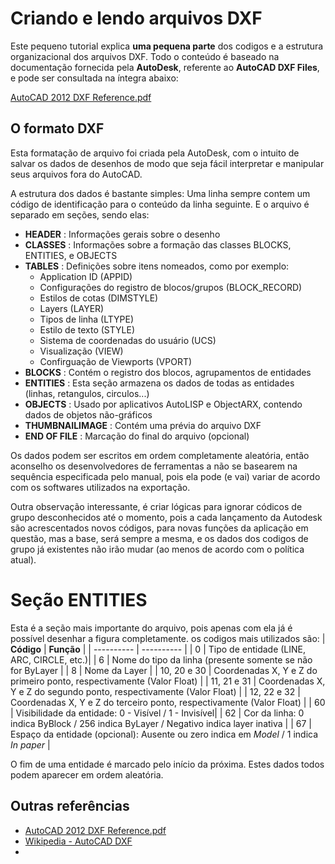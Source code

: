 # Criando e lendo arquivos DXF

Este pequeno tutorial explica **uma pequena parte** dos codigos e a estrutura organizacional dos arquivos DXF.
Todo o conteúdo é baseado na documentação fornecida pela **AutoDesk**, referente ao **AutoCAD DXF Files**, e pode ser consultada na íntegra abaixo:

[AutoCAD 2012 DXF Reference.pdf](https://images.autodesk.com/adsk/files/autocad_2012_pdf_dxf-reference_enu.pdf)

## O formato DXF

Esta formatação de arquivo foi criada pela AutoDesk, com o intuito de salvar os dados de desenhos de modo que seja fácil interpretar e manipular seus arquivos fora do AutoCAD.

A estrutura dos dados é bastante simples: Uma linha sempre contem um código de identificação para o conteúdo da linha seguinte. E o arquivo é separado em seções, sendo elas:

- **HEADER** : Informações gerais sobre o desenho
- **CLASSES** : Informações sobre a formação das classes BLOCKS, ENTITIES, e OBJECTS
- **TABLES** : Definições sobre itens nomeados, como por exemplo:
  - Application ID (APPID)
  - Configurações do registro de blocos/grupos (BLOCK_RECORD)
  - Estilos de cotas (DIMSTYLE)
  - Layers (LAYER)
  - Tipos de linha (LTYPE)
  - Estilo de texto (STYLE)
  - Sistema de coordenadas do usuário (UCS)
  - Visualização (VIEW)
  - Confirguação de Viewports (VPORT)
- **BLOCKS** : Contém o registro dos blocos, agrupamentos de entidades
- **ENTITIES** : Esta seção armazena os dados de todas as entidades (linhas, retangulos, circulos...)
- **OBJECTS** : Usado por aplicativos AutoLISP e ObjectARX, contendo dados de objetos não-gráficos
- **THUMBNAILIMAGE** : Contém uma prévia do arquivo DXF
- **END OF FILE** : Marcação do final do arquivo (opcional)

Os dados podem ser escritos em ordem completamente aleatória, então aconselho os desenvolvedores de ferramentas a não se basearem na sequência especificada pelo manual, pois ela pode (e vai) variar de acordo com os softwares utilizados na exportação.

Outra observação interessante, é criar lógicas para ignorar códicos de grupo desconhecidos até o momento, pois a cada lançamento da Autodesk são acrescentados novos códigos, para novas funções da aplicação em questão, mas a base, será sempre a mesma, e os dados dos codigos de grupo já existentes não irão mudar (ao menos de acordo com o política atual).

# Seção ENTITIES

Esta é a seção mais importante do arquivo, pois apenas com ela já é possível desenhar a figura completamente.
os codigos mais utilizados são:
| **Código** | **Função** |
| ---------- | ---------- |
| 0 | Tipo de entidade (LINE, ARC, CIRCLE, etc.)|
| 6 | Nome do tipo da linha (presente somente se não for ByLayer |
| 8 | Nome da Layer |
| 10, 20 e 30 | Coordenadas X, Y e Z do primeiro ponto, respectivamente (Valor Float) |
| 11, 21 e 31 | Coordenadas X, Y e Z do segundo ponto, respectivamente (Valor Float) |
| 12, 22 e 32 | Coordenadas X, Y e Z do terceiro ponto, respectivamente (Valor Float) |
| 60 | Visibilidade da entidade: 0 - Visível / 1 - Invisível|
| 62 | Cor da linha: 0 indica ByBlock / 256 indica ByLayer / Negativo indica layer inativa |
| 67 | Espaço da entidade (opcional): Ausente ou zero indica em *Model* / 1 indica *In paper* |

O fim de uma entidade é marcado pelo início da próxima. Estes dados todos podem aparecer em ordem aleatória.


## Outras referências
- [AutoCAD 2012 DXF Reference.pdf](https://images.autodesk.com/adsk/files/autocad_2012_pdf_dxf-reference_enu.pdf)
- [Wikipedia - AutoCAD DXF](https://en.wikipedia.org/wiki/AutoCAD_DXF)
- 

